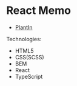 # React Memo
- [PlantIn](https://yaroslavmakarov.github.io/plantin-test/)

Technologies:
* HTML5
* CSS(SCSS)
* BEM
* React
* TypeScript
